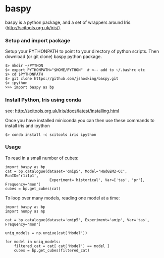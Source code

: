 # baspy

baspy is a python package, and a set of wrappers around Iris (http://scitools.org.uk/iris/).

### Setup and import package

Setup your PYTHONPATH to point to your directory of python scripts.  Then download (or git clone) baspy python package.

```
$> mkdir ~/PYTHON
$> export PYTHONPATH="$HOME/PYTHON"  # <-- add to ~/.bashrc etc
$> cd $PYTHONPATH
$> git clone https://github.com/jshosking/baspy.git
$> ipython
>>> import baspy as bp
```

### Install Python, Iris using conda

see: http://scitools.org.uk/iris/docs/latest/installing.html

Once you have installed miniconda you can then use these commands to install iris and ipython

```
$> conda install -c scitools iris ipython
```

### Usage

To read in a small number of cubes:

```
import baspy as bp
cat = bp.catalogue(dataset='cmip5', Model='HadGEM2-CC', RunID='r1i1p1', 
					Experiment='historical', Var=['tas', 'pr'], Frequency='mon')
cubes = bp.get_cubes(cat)
```

To loop over many models, reading one model at a time:

```
import baspy as bp
import numpy as np

cat = bp.catalogue(dataset='cmip5', Experiment='amip', Var='tas', Frequency='mon')

uniq_models = np.unqiue(cat['Model'])

for model in uniq_models:
	filtered_cat = cat[ cat['Model'] == model ]
	cubes = bp.get_cubes(filtered_cat)
```
